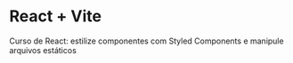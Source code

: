 # React + Vite

Curso de React: estilize componentes com Styled Components e manipule arquivos estáticos
